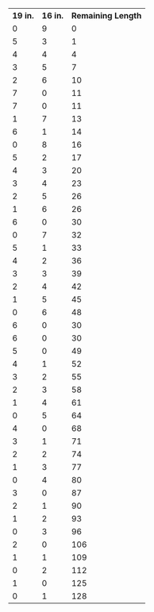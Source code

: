 <table>
    <tr>
        <th>19 in.</th>
        <th>16 in.</th>
        <th>Remaining Length</th>
    </tr>
    <tr>
        <td>0</td>
        <td>9</td>
        <td>0</td>
    </tr>
    <tr>
        <td>5</td>
        <td>3</td>
        <td>1</td>
    </tr>
    <tr>
        <td>4</td>
        <td>4</td>
        <td>4</td>
    </tr>
    <tr>
        <td>3</td>
        <td>5</td>
        <td>7</td>
    </tr>
    <tr>
        <td>2</td>
        <td>6</td>
        <td>10</td>
    </tr>
    <tr>
        <td>7</td>
        <td>0</td>
        <td>11</td>
    </tr>
    <tr>
        <td>7</td>
        <td>0</td>
        <td>11</td>
    </tr>
    <tr>
        <td>1</td>
        <td>7</td>
        <td>13</td>
    </tr>
    <tr>
        <td>6</td>
        <td>1</td>
        <td>14</td>
    </tr>
    <tr>
        <td>0</td>
        <td>8</td>
        <td>16</td>
    </tr>
    <tr>
        <td>5</td>
        <td>2</td>
        <td>17</td>
    </tr>
    <tr>
        <td>4</td>
        <td>3</td>
        <td>20</td>
    </tr>
    <tr>
        <td>3</td>
        <td>4</td>
        <td>23</td>
    </tr>
    <tr>
        <td>2</td>
        <td>5</td>
        <td>26</td>
    </tr>
    <tr>
        <td>1</td>
        <td>6</td>
        <td>26</td>
    </tr>
    <tr>
        <td>6</td>
        <td>0</td>
        <td>30</td>
    </tr>
    <tr>
        <td>0</td>
        <td>7</td>
        <td>32</td>
    </tr>
    <tr>
        <td>5</td>
        <td>1</td>
        <td>33</td>
    </tr>
    <tr>
        <td>4</td>
        <td>2</td>
        <td>36</td>
    </tr>
    <tr>
        <td>3</td>
        <td>3</td>
        <td>39</td>
    </tr>
    <tr>
        <td>2</td>
        <td>4</td>
        <td>42</td>
    </tr>
    <tr>
        <td>1</td>
        <td>5</td>
        <td>45</td>
    </tr>
    <tr>
        <td>0</td>
        <td>6</td>
        <td>48</td>
    </tr>
    <tr>
        <td>6</td>
        <td>0</td>
        <td>30</td>
    </tr>
    <tr>
        <td>6</td>
        <td>0</td>
        <td>30</td>
    </tr>
    <tr>
        <td>5</td>
        <td>0</td>
        <td>49</td>
    </tr>
    <tr>
        <td>4</td>
        <td>1</td>
        <td>52</td>
    </tr>
    <tr>
        <td>3</td>
        <td>2</td>
        <td>55</td>
    </tr>
    <tr>
        <td>2</td>
        <td>3</td>
        <td>58</td>
    </tr>
    <tr>
        <td>1</td>
        <td>4</td>
        <td>61</td>
    </tr>
    <tr>
        <td>0</td>
        <td>5</td>
        <td>64</td>
    </tr>
    <tr>
        <td>4</td>
        <td>0</td>
        <td>68</td>
    </tr>
    <tr>
        <td>3</td>
        <td>1</td>
        <td>71</td>
    </tr>
    <tr>
        <td>2</td>
        <td>2</td>
        <td>74</td>
    </tr>
    <tr>
        <td>1</td>
        <td>3</td>
        <td>77</td>
    </tr>
    <tr>
        <td>0</td>
        <td>4</td>
        <td>80</td>
    </tr>
    <tr>
        <td>3</td>
        <td>0</td>
        <td>87</td>
    </tr>
    <tr>
        <td>2</td>
        <td>1</td>
        <td>90</td>
    </tr>
    <tr>
        <td>1</td>
        <td>2</td>
        <td>93</td>
    </tr>
    <tr>
        <td>0</td>
        <td>3</td>
        <td>96</td>
    </tr>
    <tr>
        <td>2</td>
        <td>0</td>
        <td>106</td>
    </tr>
    <tr>
        <td>1</td>
        <td>1</td>
        <td>109</td>
    </tr>
    <tr>
        <td>0</td>
        <td>2</td>
        <td>112</td>
    </tr>
    <tr>
        <td>1</td>
        <td>0</td>
        <td>125</td>
    </tr>
    <tr>
        <td>0</td>
        <td>1</td>
        <td>128</td>
    </tr>
</table>
